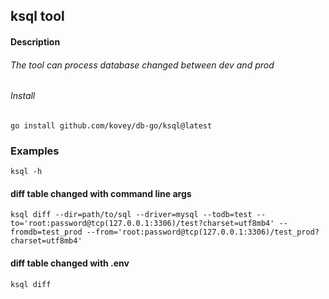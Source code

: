 ## ksql tool
#### Description
###### The tool can process database changed between dev and prod
###### Install
    go install github.com/kovey/db-go/ksql@latest
### Examples
    ksql -h
#### diff table changed with command line args
    ksql diff --dir=path/to/sql --driver=mysql --todb=test --to='root:password@tcp(127.0.0.1:3306)/test?charset=utf8mb4' --fromdb=test_prod --from='root:password@tcp(127.0.0.1:3306)/test_prod?charset=utf8mb4'
#### diff table changed with .env 
    ksql diff 
